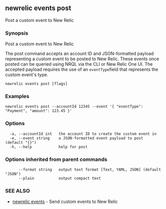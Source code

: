 ## newrelic events post

Post a custom event to New Relic

### Synopsis

Post a custom event to New Relic

The post command accepts an account ID and JSON-formatted payload representing a
custom event to be posted to New Relic. These events once posted can be queried
using NRQL via the CLI or New Relic One UI.
The accepted payload requires the use of an `eventType`field that
represents the custom event's type.


```
newrelic events post [flags]
```

### Examples

```
newrelic events post --accountId 12345 --event '{ "eventType": "Payment", "amount": 123.45 }'
```

### Options

```
  -a, --accountId int   the account ID to create the custom event in
  -e, --event string    a JSON-formatted event payload to post (default "{}")
  -h, --help            help for post
```

### Options inherited from parent commands

```
      --format string   output text format [Text, YAML, JSON] (default "JSON")
      --plain           output compact text
```

### SEE ALSO

* [newrelic events](newrelic_events.md)	 - Send custom events to New Relic

